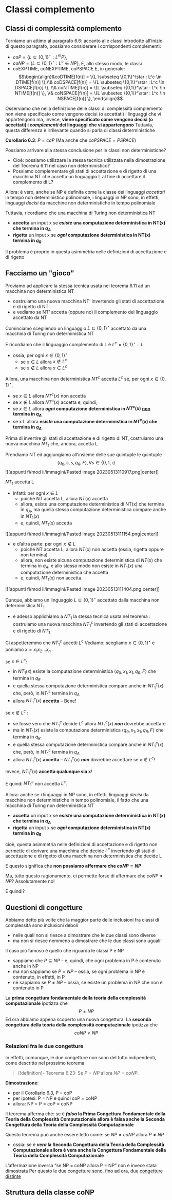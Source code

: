 # Classi complemento

## Classi di complessità complemento

Torniamo un attimo al paragrafo 6.6: accanto alle classi introdotte all’inizio di questo paragrafo, possiamo considerare i corrispondenti complementi:
- $coP = \{L \subseteq \{0,1\}^\star : L^ \in P \},$
- $coNP = \{L \subseteq \{0,1\}^\star : L^c \in NP \},$ 
E, allo stesso modo, le classi
- coEXPTIME, coNEXPTIME, coPSPACE
E, in generale: 	
$$\begin{align}&coDTIME[f(n)] = \{L \subseteq \{0,1\}^\star : L^c \in DTIME[f(n)] \},\\& 		  							   	coDSPACE[f(n)] = \{L \subseteq \{0,1\}^\star : L^c \in DSPACE[f(n)] \}, 	\\&							coNTIME[f(n)] = \{L \subseteq \{0,1\}^\star : L^c \in NTIME[f(n)] \}, \\&										coNSPACE[f(n)] = \{L \subseteq \{0,1\}^\star : L^c \in NSPACE[f(n)] \}, 
\end{align}$$

Osserviamo che nella definizione delle classi di complessità complemento non viene specificato come vengono decisi (o accettati) i linguaggi che vi appartengono ma, invece, **viene specificato come vengono decisi (o accettati) i _complementi_ dei linguaggi che vi appartengono**
Tuttavia, questa differenza è irrilevante quando si parla di classi deterministiche

**Corollario 6.3**: $P = coP$ (Ma anche che $coPSPACE = PSPACE$)

Possiamo arrivare alla stessa conclusione per le classi non deterministiche?
- Cioè: possiamo utilizzare la stessa tecnica utilizzata nella dimostrazione del Teorema 6.11 nel caso non deterministico?
- Possiamo complementare gli stati di accettazione e di rigetto di una macchina NT che accetta un linguaggio L al fine di accettare il complemento di L?

Allora: è vero, anche se NP è definita come la classe dei linguaggi _accettati_ in tempo non deterministico polinomiale, i linguaggi in NP sono, in effetti, linguaggi _decisi_ da macchine non deterministiche in tempo polinomiale

Tuttavia, ricordiamo che una macchina di Turing non deterministica NT
- **accetta** un input x se **_esiste_ una computazione deterministica in NT(x) che termina in $q_A$**
- **rigetta** un input x se **_ogni_ computazione deterministica in NT(x) termina in $q_R$**

Il problema è proprio in questa asimmetria nelle definizioni di accettazione e di rigetto

## Facciamo un "gioco"

Proviamo ad applicare la stessa tecnica usata nel teorema 6.11 ad un macchina non deterministica NT
- costruiamo una nuova macchina NT’ invertendo gli stati di accettazione e di rigetto di NT
- e vediamo se NT’ accetta (oppure no) il complemento del linguaggio accettato da NT

Cominciamo scegliendo un linguaggio $L \subseteq \{0,1\}^\star$ accettato da una macchina di Turing non deterministica NT

E ricordiamo che il linguaggio complemento di L è $L^c = \{0,1\}^\star-L$
- ossia, per ogni $x\in  \{0,1\}^\star$
	- se $x\in  L$ allora $x\not\in L^c$
	- se $x\not\in L$ allora $x\in  L^c$

Allora, una macchina non deterministica $NT^c$ accetta $L^c$ se, per ogni $x\in  \{0,1\}^\star,$
- se $x\in  L$ allora $NT^c(x)$ non accetta
- se $x\not\in L$ allora $NT^c(x)$ accetta
e, quindi,
- se $x\in  L$ allora **_ogni_ computazione deterministica in $NT^c(x)$ <u>non</u> termina in $q_A$**
- se x L allora **_esiste_ una computazione deterministica in $NT^c(x)$ che termina in $q_A$**

Prima di invertire gli stati di accettazione e di rigetto di NT, costruiamo una nuova macchina $NT_1$ che, ancora, accetta L

Prendiamo NT ed aggiungiamo all’insieme delle sue quintuple le quintuple 
$$\langle q_0,s,s,q_R,F\rangle,\forall s\in\{0,1,\square\}$$
![[appunti fi/mod ii/immagini/Pasted image 20230513110917.png|center]]

$NT_1$ accetta L 
- infatti: per ogni $x\in  L$ 
	- poiché NT accetta L, allora $NT(x)$ accetta 
	- allora, esiste una computazione deterministica di NT(x) che termina in $q_A$, ma quella stessa computazione deterministica compare anche in $NT_1(x)$ 
	- e, quindi, $NT_1(x)$ accetta

![[appunti fi/mod ii/immagini/Pasted image 20230513111154.png|center]]

- e d’altra parte: per ogni $x\not\in L$ 
	- poiché NT accetta L, allora $NT(x)$ non accetta (ossia, rigetta oppure non termina)
	- allora, non esiste alcuna computazione deterministica di $NT(x)$ che termina in $q_A$, e allo stesso modo non esiste in $NT_1(x)$ una computazione deterministica che accetta
	- e, quindi, $NT_1(x)$ non accetta.

![[appunti fi/mod ii/immagini/Pasted image 20230513111404.png|center]]

Dunque, abbiamo un linguaggio $L \subseteq \{0,1\}^\star$ accettato dalla macchina non deterministica $NT_1$
- e adesso applichiamo a $NT_1$ la stessa tecnica usata nel teorema : costruiamo una nuova macchina $NT^c_1$  invertendo gli stati di accettazione e di rigetto di $NT_1$

Ci aspetteremmo che $NT^c_1$ accetti $L^c$
Vediamo: scegliamo $x\in  \{0,1\}^\star$ e poniamo $x = x_1x_2\dots x_n$

se $x\in  L^c$:
- in $NT_1(x)$ esiste la computazione deterministica $\langle q_0, x_1, x_1, q_R , F\rangle$ che termina in $q_R$
- e quella stessa computazione deterministica compare anche in $NT^c_1(x)$ che, però, in $NT^c_1$ termina in $q_A$
- allora $NT^c_1(x)$ **accetta** – Bene!

se $x\not\in L^c$ :
- se fosse vero che $NT^c_1$ decide $L^c$ allora $NT^c_1(x)$ _**non**_ dovrebbe accettare 
- ma in $NT_1(x)$ esiste la computazione deterministica $\langle q_0, x_1, x_1, q_R , F\rangle$ che termina in $q_R$
- e quella stessa computazione deterministica compare anche in $NT^c_1(x)$ che, però, in $NT^c_1$ termina in $q_A$
- allora $NT^c_1(x)$ **accetta** – $NT^c_1(x)$ _**non**_ dovrebbe accettare se $x\not\in L^c$!

Invece, $NT^c_1(x)$ **accetta qualunque sia x**!

E quindi $NT^c_1$ non accetta $L^c$.

Allora: anche se i linguaggi in NP sono, in effetti, linguaggi _decisi_ da macchine non deterministiche in tempo polinomiale, il fatto che una macchina di Turing non deterministica NT
- **accetta** un input x se **_esiste_ una computazione deterministica in NT(x) che termina in $q_A$**
- **rigetta** un input x se **_ogni_ computazione deterministica in NT(x) termina in $q_R$**

cioè, questa asimmetria nelle definizioni di accettazione e di rigetto non permette di derivare una macchina che decide $L^c$ invertendo gli stati di accettazione e di rigetto di una macchina non deterministica che decide L

E questo significa che **non possiamo affermare che $coNP = NP$**

Ma, tutto questo ragionamento, ci permette forse di affermare che $coNP\neq NP$?
Assolutamente no!

E quindi?

## Questioni di congetture

Abbiamo detto più volte che la maggior parte delle inclusioni fra classi di complessità sono inclusioni deboli
- nelle quali non si riesce a dimostrare che le due classi sono diverse
- ma non si riesce nemmeno a dimostrare che le due classi sono uguali!

Il caso più famoso è quello che riguarda le classi P e NP
- sappiamo che $P \subseteq NP$ – e, quindi, che ogni problema in P è contenuto anche in NP
- ma non sappiamo se $P = NP$ – ossia, se ogni problema in NP è contenuto, in effetti, in P
- né sappiamo se $P\neq NP$ – ossia, se esiste un problema in NP che non è contenuto in P

La **prima congettura fondamentale della teoria della complessità computazionale** ipotizza che $$P\neq NP$$
Ed ora abbiamo appena scoperto una nuova congettura:
La **seconda congettura della teoria della complessità computazionale** ipotizza che $$coNP\neq NP$$
### Relazioni fra le due congetture

In effetti, comunque, le due congetture non sono del tutto indipendenti, come descritto nel prossimo teorema

>[!definition]- Teorema 6.23: 
>Se $P = NP$ allora $NP = coNP$. 

**Dimostrazione**: 
- per il Corollario 6.3, P = coP
- per ipotesi: P = NP e quindi coP = coNP
- allora: NP = P = coP = coNP															

Il teorema afferma che: se è **_falsa_ la Prima Congettura Fondamentale della Teoria della Complessità Computazionale allora è falsa anche la Seconda Congettura della Teoria della Complessità Computazionale**

Questo teorema può anche essere letto come: se $NP\neq  coNP$ allora $P\neq  NP$
- ossia: se è **_vera_ la Seconda Congettura della Teoria della Complessità Computazionale allora è vera anche la Congettura Fondamentale della Teoria della Complessità Computazionale** 

L’affermazione inversa “se NP = coNP allora P = NP” non è invece stata dimostrata
Per questo le due congetture sono, fino ad ora, due <u>congetture distinte</u>

## Struttura della classe coNP

